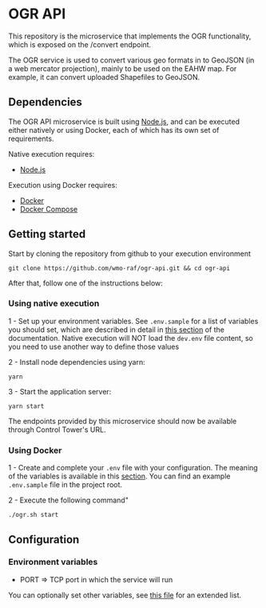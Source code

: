 # OGR API

This repository is the microservice that implements the OGR
functionality, which is exposed on the /convert endpoint.

The OGR service is used to convert various geo formats in to GeoJSON (in
a web mercator projection), mainly to be used on the EAHW map. For
example, it can convert uploaded Shapefiles to GeoJSON.

## Dependencies

The OGR API microservice is built using [Node.js](https://nodejs.org/en/), and can be executed either natively or using Docker, each of which has its own set of requirements.

Native execution requires:
- [Node.js](https://nodejs.org/en/)

Execution using Docker requires:
- [Docker](https://www.docker.com/)
- [Docker Compose](https://docs.docker.com/compose/)

## Getting started

Start by cloning the repository from github to your execution environment

```
git clone https://github.com/wmo-raf/ogr-api.git && cd ogr-api
```

After that, follow one of the instructions below:

### Using native execution

1 - Set up your environment variables. See `.env.sample` for a list of variables you should set, which are described in detail in [this section](#environment-variables) of the documentation. Native execution will NOT load the `dev.env` file content, so you need to use another way to define those values

2 - Install node dependencies using yarn:
```
yarn
```

3 - Start the application server:
```
yarn start
```

The endpoints provided by this microservice should now be available through Control Tower's URL.

### Using Docker

1 - Create and complete your `.env` file with your configuration. The meaning of the variables is available in this [section](#configuration-environment-variables). You can find an example `.env.sample` file in the project root.

2 - Execute the following command"

```
./ogr.sh start
```
## Configuration

### Environment variables

- PORT => TCP port in which the service will run

You can optionally set other variables, see [this file](config/custom-environment-variables.json) for an extended list.
